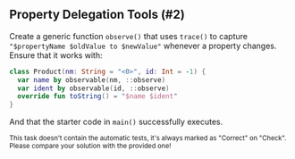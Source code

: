 ## Property Delegation Tools (#2)

Create a generic function `observe()` that uses `trace()` to capture
`"$propertyName $oldValue to $newValue"` whenever a property changes. Ensure
that it works with:

```kotlin
class Product(nm: String = "<0>", id: Int = -1) {
  var name by observable(nm, ::observe)
  var ident by observable(id, ::observe)
  override fun toString() = "$name $ident"
}
```

And that the starter code in `main()` successfully executes.

<sub> This task doesn't contain the automatic tests,
it's always marked as "Correct" on "Check".
Please compare your solution with the provided one! </sub>